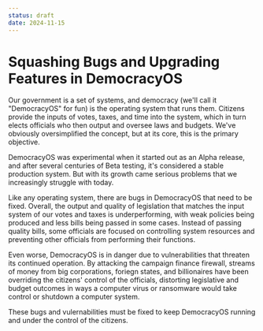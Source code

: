 ```yaml
---
status: draft
date: 2024-11-15
---
```


# Squashing Bugs and Upgrading Features in DemocracyOS

Our government is a set of systems, and democracy (we'll call it "DemocracyOS" for fun) is the
operating system that runs them. Citizens provide the inputs of votes, taxes, and time into the
system, which in turn elects officials who then output and oversee laws and budgets. We've
obviously oversimplified the concept, but at its core, this is the primary objective.

DemocracyOS was experimental when it started out as an Alpha release, and after several centuries of
Beta testing, it's considered a stable production system. But with its growth came serious problems that
we increasingly struggle with today.

Like any operating system, there are bugs in DemocracyOS that need to be fixed. Overall, the output and
quality of legislation that matches the input system of our votes and taxes is underperforming, with
weak policies being produced and less bills being passed in some cases. Instead of passing quality bills,
some officials are focused on controlling system resources and preventing other officials from performing
their functions.

Even worse, DemocracyOS is in danger due to vulnerabilities that threaten its continued operation. By
attacking the campaign finance firewall, streams of money from big corporations, foriegn states, and
billionaires have been overriding the citizens' control of the officials, distorting legislative and
budget outcomes in ways a computer virus or ransomware would take control or shutdown a computer system.

These bugs and vulernabilities must be fixed to keep DemocracyOS running and under the control of
the citizens.
